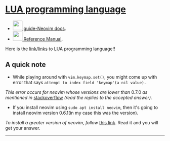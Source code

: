 # <ins>LUA programming language</ins>

* [<img width="30px" src="https://cdn.jsdelivr.net/gh/devicons/devicon/icons/lua/lua-original-wordmark.svg"/> guide\-Neovim docs](https://neovim.io/doc/user/lua-guide.html).
* [<img width="30px" src="https://cdn.jsdelivr.net/gh/devicons/devicon/icons/lua/lua-original-wordmark.svg"/> Reference Manual](https://www.lua.org/manual/5.4/).

Here is the [link](https://www.youtube.com/playlist?list=PLYBJzqz8zpWavt37pA6NANJTGStIHpybU)/[links](https://www.youtube.com/playlist?list=PLxgtJR7f0RBKGid7F2dfv7qc-xWwSee2O) to LUA programming language!!

## A quick note
* While playing around with `vim.keymap.set()`, you might come up with error that says `attempt to index field 'keymap'(a nil value).`

_This error occurs for neovim whose versions are lower than_ $0.7.0$ _as mentioned in_ [stackoverflow](https://stackoverflow.com/questions/76150953/neovim-cant-find-keymap-a-nil-value) _(read the replies to the accepted answer)._

* If you install neovim using `sudo apt install neovim`, then it's going to install neovim version $0.6.1$(in my case this was the version).

_To install a greater version of neovim, follow_ [this link](https://linuxtldr.com/installing-neovim/#:~:text=So%2C%20when%20you%E2%80%99re%20ready%2C%20open%20your%20terminal%20and,pacman%20-S%20neovim%20%23For%20Arch%2C%20Manjaro%2C%20EndeavourOS%2C%20etc.). Read it and you will get your answer.

---
